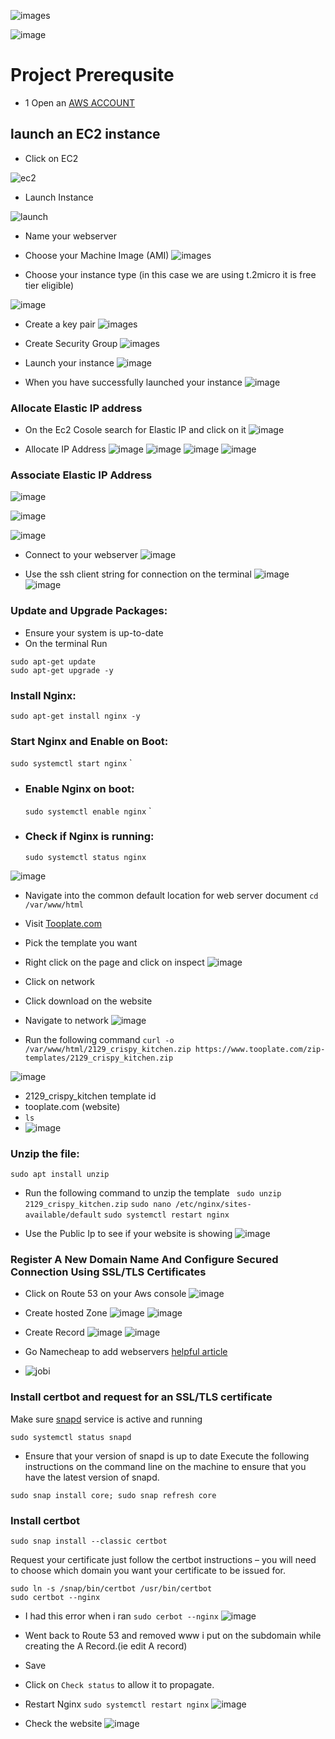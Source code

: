 ![images](./images/List%20of%20Projects.png)

![image](./images/project1.png)

# Project Prerequsite

- 1 Open an [AWS ACCOUNT](https://www.googleadservices.com/pagead/aclk?sa=L&ai=DChcSEwiiud_K5PWDAxXaaUcBHXk1DIsYABAAGgJxdQ&ase=2&gclid=Cj0KCQiAh8OtBhCQARIsAIkWb6_8dRONbzczxip0iCBXWbQfznY39AZj7QVVu5aFOJUPYExe4s9cWQYaAp7FEALw_wcB&ei=UeKwZaq9FImQxc8PnLiJkAM&ohost=www.google.com&cid=CAESVeD26-ZLTaCtkOwQ4xmwh2XHc20AcjYx594xvpRb1yjwtenvRkRU5-U8tZvaQ3OCBlvdMZSfBo5wH1xBVTFCus7rxuOMNV5Snjb34KwOOQw9siv3VKA&sig=AOD64_0KR-DDwk2I0e_tnQeIm3pQm1ZHRQ&q&sqi=2&nis=4&adurl&ved=2ahUKEwjqqdbK5PWDAxUJSPEDHRxcAjIQ0Qx6BAgNEAE)

## launch an EC2 instance 

- Click on EC2 

![ec2](./images/ec-2.png)

- Launch Instance

![launch](./images/launch-instance.png)

- Name your webserver

- Choose your Machine Image  (AMI)
![images](./images/ubuntu-20.04.png)

- Choose your instance type (in this case we are using t.2micro it is free tier eligible)

![image](./images/instance-type.png)

- Create a key pair 
![images](./images/create-keypair.png)

- Create Security Group
![images](./images/SG-malawi.png)

- Launch your instance
![image](./images/launch.png)

- When you have successfully launched your instance
![image](./images/sucess.png)

### Allocate Elastic IP address
- On the Ec2 Cosole search for Elastic IP and click on it 
![image](./images/elastic%20ip.png)

- Allocate IP Address
![image](./images/Allocate%20ip-address.png)
![image](./images/elastic%20ip.png)
![image](./images/elastic-ip1.png)
![image](./images/allocate.png)

### Associate Elastic IP Address
![image](./images/associateip-instance.png)

![image](./images/associate.png)

![image](./images/sucess-ip.png)

- Connect to your webserver
![image](./images/connect-to%20webserver.png)

- Use the ssh client string for connection on the terminal
![image](./images/ssh-client.png)
![image](./images/yes.png)

### Update and Upgrade Packages:

- Ensure your system is up-to-date
- On the terminal Run

```
sudo apt-get update
sudo apt-get upgrade -y

```
### Install Nginx:
`sudo apt-get install nginx -y
`

### Start Nginx and Enable on Boot:
`sudo systemctl start nginx`
`
 - ### Enable Nginx on boot:
    `sudo systemctl enable nginx`
`
  - ### Check if Nginx is running:
    `sudo systemctl status nginx`

![image](./images/nginx-running.png)

- Navigate into the common default location for web server document
`cd /var/www/html`

- Visit [Tooplate.com](https://www.tooplate.com/)

- Pick the template you want

- Right click on the page and click on inspect
![image](./images/inspect.png)

- Click on network

- Click download on the website

- Navigate to network
![image](./images/download.png)

- Run the following command
`curl -o /var/www/html/2129_crispy_kitchen.zip https://www.tooplate.com/zip-templates/2129_crispy_kitchen.zip`

![image](./images/curl.png)

- 2129_crispy_kitchen template id
- tooplate.com (website)
- `ls`
- ![image](./images/ls.png)

### Unzip the file: 
`sudo apt install unzip`

- Run the following command to unzip the template
` sudo unzip 2129_crispy_kitchen.zip`
`sudo nano /etc/nginx/sites-available/default`
`sudo systemctl restart nginx`

- Use the Public Ip to see if your website is showing
![image](./images/website.png)

### Register A New Domain Name And Configure Secured Connection Using SSL/TLS Certificates

- Click on Route 53 on your Aws console
![image](./images/Route53.png)

- Create hosted Zone
![image](./images/hosted-zones.png)
![image](./images/zone.png)

- Create Record
![image](./images/create-record.png)
![image](./images/webservers-route53.png)

- Go Namecheap to add webservers [helpful article](https://www.namecheap.com/support/knowledgebase/article.aspx/10371/2208/how-do-i-link-my-domain-to-amazon-web-services/)

- ![jobi](./images/jobi-jollof.png)

### Install certbot and request for an SSL/TLS certificate
Make sure [snapd](https://snapcraft.io/snapd) service is active and running

`sudo systemctl status snapd`
- Ensure that your version of snapd is up to date Execute the following instructions on the command line on the machine to ensure that you have the latest version of snapd.

`sudo snap install core; sudo snap refresh core`


### Install certbot
`sudo snap install --classic certbot`

Request your certificate just follow the certbot instructions – you will need to choose which domain you want your certificate to be issued for.

```
sudo ln -s /snap/bin/certbot /usr/bin/certbot
sudo certbot --nginx

```
- I had this error when i ran `sudo cerbot --nginx`
![image](./images/WhatsApp%20Image%202024-01-27%20at%205.53.41%20AM.jpeg)

- Went back to Route 53 and removed www i put on the subdomain while creating the A Record.(ie edit A record)

- Save

- Click on `Check status` to allow it to propagate. 

- Restart Nginx
`sudo systemctl restart nginx`
![image](./images/end1.png)
- Check the website
![image](./images/end.png)


